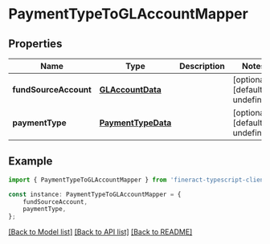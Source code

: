 # PaymentTypeToGLAccountMapper


## Properties

Name | Type | Description | Notes
------------ | ------------- | ------------- | -------------
**fundSourceAccount** | [**GLAccountData**](GLAccountData.md) |  | [optional] [default to undefined]
**paymentType** | [**PaymentTypeData**](PaymentTypeData.md) |  | [optional] [default to undefined]

## Example

```typescript
import { PaymentTypeToGLAccountMapper } from 'fineract-typescript-client';

const instance: PaymentTypeToGLAccountMapper = {
    fundSourceAccount,
    paymentType,
};
```

[[Back to Model list]](../README.md#documentation-for-models) [[Back to API list]](../README.md#documentation-for-api-endpoints) [[Back to README]](../README.md)
